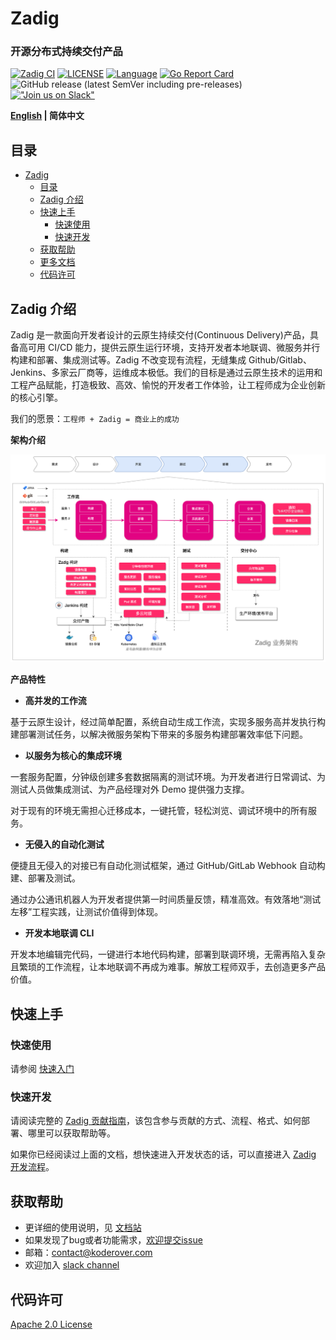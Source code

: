 # Zadig

<h3 align="left">开源分布式持续交付产品</h3>

<span align="left">

[![Zadig CI](https://os.koderover.com/api/collie/api/badge?pipelineName=zadig-ci/zadig-ci&source=github&repoFullName=koderover/zadig&branch=main&eventType=push)](https://os.koderover.com/v1/projects/detail/zadig-ci/pipelines/freestyle/home/zadig-ci/608824fef341de000137317d?rightbar=step)
[![LICENSE](https://img.shields.io/github/license/koderover/zadig.svg)](https://github.com/koderover/zadig/blob/main/LICENSE)
[![Language](https://img.shields.io/badge/Language-Go-blue.svg)](https://golang.org/)
⁣[![Go Report Card](https://goreportcard.com/badge/github.com/koderover/zadig)](https://goreportcard.com/report/github.com/koderover/zadig)
![GitHub release (latest SemVer including pre-releases)](https://img.shields.io/github/v/release/koderover/zadig?include_prereleases)
[!["Join us on Slack"](https://img.shields.io/badge/join-us%20on%20slack-gray.svg?longCache=true&logo=slack&colorB=brightgreen)](https://join.slack.com/t/zadig-workspace/shared_invite/zt-qedvct1t-mQUf2eyTRkoVCc_RWKKgxw)

</span>

<div align="left">

**[English](./README.md) | 简体中文**

</div>

## 目录

- [Zadig](#zadig)
  - [目录](#目录)
  - [Zadig 介绍](#zadig-介绍)
  - [快速上手](#快速上手)
    - [快速使用](#快速使用)
    - [快速开发](#快速开发)
  - [获取帮助](#获取帮助)
  - [更多文档](#更多文档)
  - [代码许可](#代码许可)

## Zadig 介绍

Zadig 是一款面向开发者设计的云原生持续交付(Continuous Delivery)产品，具备高可用 CI/CD 能力，提供云原生运行环境，支持开发者本地联调、微服务并行构建和部署、集成测试等。Zadig 不改变现有流程，无缝集成 Github/Gitlab、Jenkins、多家云厂商等，运维成本极低。我们的目标是通过云原生技术的运用和工程产品赋能，打造极致、高效、愉悦的开发者工作体验，让工程师成为企业创新的核心引擎。


我们的愿景：`工程师 + Zadig = 商业上的成功`

**架构介绍**

![业务架构图](./Zadig-Business-Architecture-zh.jpg)

**产品特性**

- **高并发的工作流**

基于云原生设计，经过简单配置，系统自动生成工作流，实现多服务高并发执行构建部署测试任务，以解决微服务架构下带来的多服务构建部署效率低下问题。

- **以服务为核心的集成环境**

一套服务配置，分钟级创建多套数据隔离的测试环境。为开发者进行日常调试、为测试人员做集成测试、为产品经理对外 Demo 提供强力支撑。

对于现有的环境无需担心迁移成本，一键托管，轻松浏览、调试环境中的所有服务。

- **无侵入的自动化测试**

便捷且无侵入的对接已有自动化测试框架，通过 GitHub/GitLab Webhook 自动构建、部署及测试。

通过办公通讯机器人为开发者提供第一时间质量反馈，精准高效。有效落地“测试左移”工程实践，让测试价值得到体现。

- **开发本地联调 CLI**

开发本地编辑完代码，一键进行本地代码构建，部署到联调环境，无需再陷入复杂且繁琐的工作流程，让本地联调不再成为难事。解放工程师双手，去创造更多产品价值。

## 快速上手

### 快速使用

请参阅 [快速入门](https://docs.koderover.com/zadig/quick-start/try-out-install)

### 快速开发

请阅读完整的 [Zadig 贡献指南](CONTRIBUTING-zh-CN.md)，该包含参与贡献的方式、流程、格式、如何部署、哪里可以获取帮助等。

如果你已经阅读过上面的文档，想快速进入开发状态的话，可以直接进入 [Zadig 开发流程](community/dev/contributor-workflow.md)。

## 获取帮助

- 更详细的使用说明，见 [文档站](https://docs.koderover.com/zadig)
- 如果发现了bug或者功能需求，[欢迎提交issue](CONTRIBUTING-zh-CN.md#贡献方式-1---提交issue)
- 邮箱：contact@koderover.com
- 欢迎加入 [slack channel](https://join.slack.com/t/zadig-workspace/shared_invite/zt-qedvct1t-mQUf2eyTRkoVCc_RWKKgxw)

## 代码许可

[Apache 2.0 License](./LICENSE)
